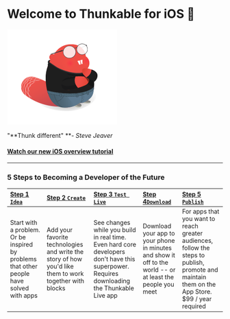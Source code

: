 # Welcome to Thunkable for iOS 

![](/assets/stevejeaver.png)

"**Thunk different" **_- Steve Jeaver_

#### [Watch our new iOS overview tutorial](https://www.youtube.com/watch?v=x3Dj-TwcqX4&list=PLB89L9PPGIrza15zlTcSiPbeSGMOOOPqg)

---

### 5 Steps to Becoming a Developer of the Future

| [Step 1 `Idea`](/ios/idea.md) | [Step 2 `Create`](/ios/create.md) | [Step 3 `Test Live`](/ios/live-test.md) | [Step 4`Download`](//ios/download.md#step-4-download) | [Step 5 `Publish`](/ios/publish.md) |
| :--- | :--- | :--- | :--- | :--- |
| Start with a problem. Or be inspired by problems that other people have solved with apps | Add your favorite technologies and write the story of how you'd like them to work together with blocks | See changes while you build in real time. Even hard core developers don't have this superpower. Requires downloading the Thunkable Live app | Download your app to your phone in minutes and show it off to the world -- or at least the people you meet | For apps that you want to reach greater audiences, follow the steps to publish, promote and maintain them on the App Store. $99 / year required |

### 



